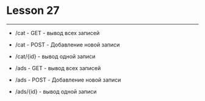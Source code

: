 # Lesson 27

_______

* /cat - GET - вывод всех записей
* /cat - POST - Добавление новой записи
* /cat/{id} - вывод одной записи

* /ads - GET - вывод всех записей
* /ads - POST - Добавление новой записи
* /ads/{id} - вывод одной записи